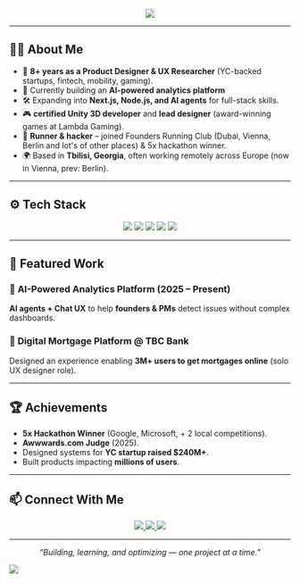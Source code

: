 
<p align="center">
  <img src="https://readme-typing-svg.herokuapp.com?font=Fira+Code&size=24&pause=1000&color=58A6FF&center=true&vCenter=true&width=600&lines=Hi%2C+I'm+Nika!+👋;Product+Designer+%26+UX+Researcher;Building+AI+Analytics+Platform" />
</p>

---

## 👨‍💻 About Me

- 🎨 **8+ years as a Product Designer & UX Researcher** (YC-backed startups, fintech, mobility, gaming).
- 🚀 Currently building an **AI-powered analytics platform** 
- 🛠 Expanding into **Next.js, Node.js, and AI agents** for full-stack skills. 
- 🎮 **certified Unity 3D developer** and **lead designer** (award-winning games at Lambda Gaming).  
- 🏃 **Runner & hacker** – joined Founders Running Club (Dubai, Vienna, Berlin and lot's of other places) & 5x hackathon winner.  
- 🌍 Based in **Tbilisi, Georgia**, often working remotely across Europe (now in Vienna, prev: Berlin).

---

## ⚙️ Tech Stack

<p align="center">
  <img src="https://img.shields.io/badge/Design-Figma-FF7262?style=for-the-badge&logo=figma&logoColor=white" />
  <img src="https://img.shields.io/badge/Frontend-Next.js-000000?style=for-the-badge&logo=nextdotjs&logoColor=white" />
  <img src="https://img.shields.io/badge/Analytics-PostHog-FF3366?style=for-the-badge&logo=posthog&logoColor=white" />
  <img src="https://img.shields.io/badge/AI-OpenAI-412991?style=for-the-badge&logo=openai&logoColor=white" />
  <img src="https://img.shields.io/badge/Game%20Dev-Unity-000000?style=for-the-badge&logo=unity&logoColor=white" />
</p>

---

## 📌 Featured Work

### 🔹 **AI-Powered Analytics Platform** (2025 – Present)  
**AI agents + Chat UX** to help **founders & PMs** detect issues without complex dashboards.

### 🔹 **Digital Mortgage Platform @ TBC Bank**  
Designed an experience enabling **3M+ users to get mortgages online** (solo UX designer role).

---

## 🏆 Achievements

- **5x Hackathon Winner** (Google, Microsoft, + 2 local competitions).  
- **Awwwards.com Judge** (2025).  
- Designed systems for **YC startup raised $240M+**.  
- Built products impacting **millions of users**.

---


## 📫 Connect With Me

<p align="center">
  <a href="https://www.linkedin.com/in/nick-devashvili-0680571a0/">
    <img src="https://img.shields.io/badge/LinkedIn-0A66C2?style=for-the-badge&logo=linkedin&logoColor=white" />
  </a>
  <a href="https://dribbble.com/devashhh">
    <img src="https://img.shields.io/badge/Portfolio-1E90FF?style=for-the-badge&logo=google-chrome&logoColor=white" />
  </a>
  <a href="mailto:nikadevashvili@gmail.com">
    <img src="https://img.shields.io/badge/Email-D14836?style=for-the-badge&logo=gmail&logoColor=white" />
  </a>
</p>

---

<p align="center">
  <i>“Building, learning, and optimizing — one project at a time.”</i>
</p>

<img src="https://capsule-render.vercel.app/api?section=footer&type=waving&color=gradient&height=100" />
